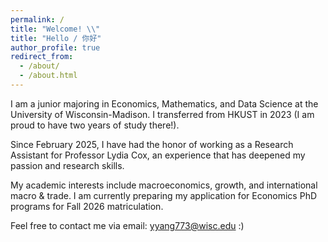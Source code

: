 ```yaml
---
permalink: /
title: "Welcome! \\"
title: "Hello / 你好"
author_profile: true
redirect_from: 
  - /about/
  - /about.html
---
```


I am a junior majoring in Economics, Mathematics, and Data Science at the University of Wisconsin-Madison. I transferred from HKUST in 2023 (I am proud to have two years of study there!).

Since February 2025, I have had the honor of working as a Research Assistant for Professor Lydia Cox, an experience that has deepened my passion and research skills.

My academic interests include macroeconomics, growth, and international macro & trade. I am currently preparing my application for Economics PhD programs for Fall 2026 matriculation.

Feel free to contact me via email: [yyang773@wisc.edu](mailto:yyang773@wisc.edu) :)
